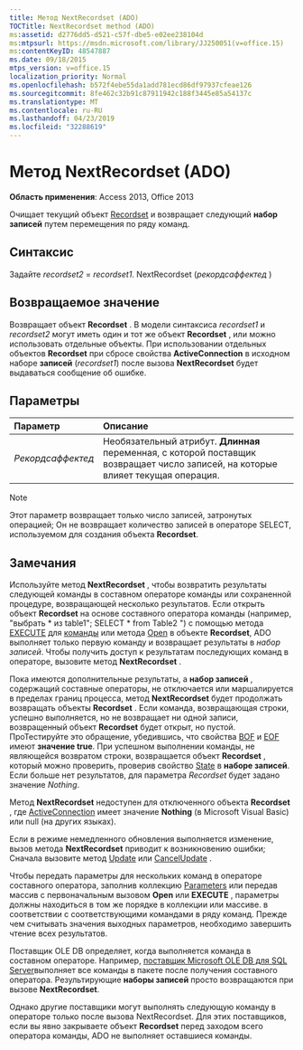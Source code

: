 ```yaml
---
title: Метод NextRecordset (ADO)
TOCTitle: NextRecordset method (ADO)
ms:assetid: d2776dd5-d521-c57f-dbe5-e02ee238104d
ms:mtpsurl: https://msdn.microsoft.com/library/JJ250051(v=office.15)
ms:contentKeyID: 48547887
ms.date: 09/18/2015
mtps_version: v=office.15
localization_priority: Normal
ms.openlocfilehash: b572f4ebe55da1add781ecd86df97937cfeae126
ms.sourcegitcommit: 8fe462c32b91c87911942c188f3445e85a54137c
ms.translationtype: MT
ms.contentlocale: ru-RU
ms.lasthandoff: 04/23/2019
ms.locfileid: "32288619"
---
```

# <a name="nextrecordset-method-ado"></a>Метод NextRecordset (ADO)

**Область применения**: Access 2013, Office 2013
 
Очищает текущий объект [Recordset](recordset-object-ado.md) и возвращает следующий **набор записей** путем перемещения по ряду команд.

## <a name="syntax"></a>Синтаксис

Задайте *recordset2* = *recordset1*. NextRecordset (*рекордсаффектед* )

## <a name="return-value"></a>Возвращаемое значение

Возвращает объект **Recordset** . В модели синтаксиса *recordset1* и *recordset2* могут иметь один и тот же объект **Recordset** , или можно использовать отдельные объекты. При использовании отдельных объектов **Recordset** при сбросе свойства **ActiveConnection** в исходном наборе **записей** (*recordset1*) после вызова **NextRecordset** будет выдаваться сообщение об ошибке.

## <a name="parameters"></a>Параметры

|Параметр|Описание|
|:--------|:----------|
|*Рекордсаффектед* |Необязательный атрибут. **Длинная** переменная, с которой поставщик возвращает число записей, на которые влияет текущая операция.|

> [!NOTE]
> Этот параметр возвращает только число записей, затронутых операцией; Он не возвращает количество записей в операторе SELECT, используемом для создания объекта **Recordset**.

## <a name="remarks"></a>Замечания

Используйте метод **NextRecordset** , чтобы возвратить результаты следующей команды в составном операторе команды или сохраненной процедуре, возвращающей несколько результатов. Если открыть объект **Recordset** на основе составного оператора команды (например, "выбрать \* из table1"; SELECT \* from Table2 ") с помощью метода [EXECUTE](https://docs.microsoft.com/office/vba/access/concepts/miscellaneous/execute-method-ado-command) для [команды](command-object-ado.md) или метода [Open](open-method-ado-recordset.md) в объекте **Recordset**, ADO выполняет только первую команду и возвращает результаты в *набор записей*. Чтобы получить доступ к результатам последующих команд в операторе, вызовите метод **NextRecordset** .

Пока имеются дополнительные результаты, а **набор записей** , содержащий составные операторы, не отключается или маршалируется в пределах границ процесса, метод **NextRecordset** будет продолжать возвращать объекты **Recordset** . Если команда, возвращающая строки, успешно выполняется, но не возвращает ни одной записи, возвращенный объект **Recordset** будет открыт, но пустой. ПроТестируйте это обращение, убедившись, что свойства [BOF](bof-eof-properties-ado.md) и [EOF](bof-eof-properties-ado.md) имеют **значение true**. При успешном выполнении команды, не являющейся возвратом строки, возвращается объект **Recordset** , который можно проверить, проверив свойство [State](state-property-ado.md) в **наборе записей**. Если больше нет результатов, для параметра *Recordset* будет задано значение *Nothing*.

Метод **NextRecordset** недоступен для отключенного объекта **Recordset** , где [ActiveConnection](activeconnection-property-ado.md) имеет значение **Nothing** (в Microsoft Visual Basic) или null (на других языках).

Если в режиме немедленного обновления выполняется изменение, вызов метода **NextRecordset** приводит к возникновению ошибки; Сначала вызовите метод [Update](update-method-ado.md) или [CancelUpdate](cancelupdate-method-ado.md) .

Чтобы передать параметры для нескольких команд в операторе составного оператора, заполнив коллекцию [Parameters](parameters-collection-ado.md) или передав массив с первоначальным вызовом **Open** или **EXECUTE** , параметры должны находиться в том же порядке в коллекции или массиве. в соответствии с соответствующими командами в ряду команд. Прежде чем считывать значения выходных параметров, необходимо завершить чтение всех результатов.

Поставщик OLE DB определяет, когда выполняется команда в составном операторе. Например, [поставщик Microsoft OLE DB для SQL Server](microsoft-ole-db-provider-for-sql-server.md)выполняет все команды в пакете после получения составного оператора. Результирующие **наборы записей** просто возвращаются при вызове **NextRecordset**.

Однако другие поставщики могут выполнять следующую команду в операторе только после вызова NextRecordset. Для этих поставщиков, если вы явно закрываете объект **Recordset** перед заходом всего оператора команды, ADO не выполняет оставшиеся команды.

